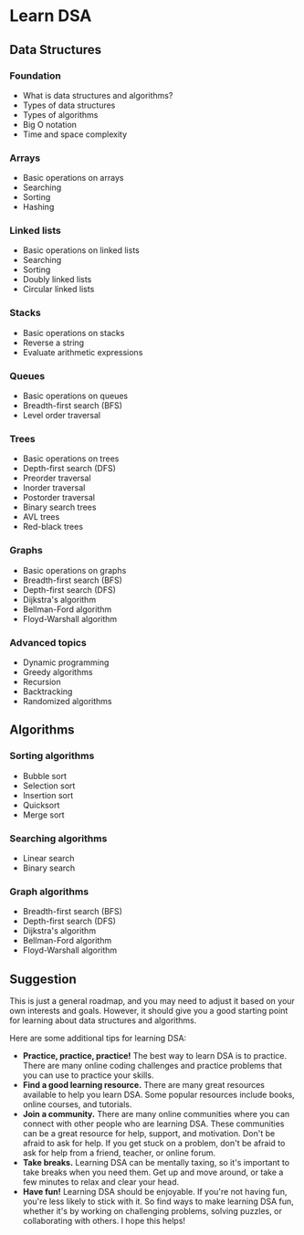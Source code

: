 # Learn DSA

## Data Structures

### Foundation
* What is data structures and algorithms?
* Types of data structures
* Types of algorithms
* Big O notation
* Time and space complexity

### Arrays
* Basic operations on arrays
* Searching
* Sorting
* Hashing

### Linked lists
* Basic operations on linked lists
* Searching
* Sorting
* Doubly linked lists
* Circular linked lists


### Stacks
* Basic operations on stacks
* Reverse a string
* Evaluate arithmetic expressions

### Queues
* Basic operations on queues
* Breadth-first search (BFS)
* Level order traversal

### Trees
* Basic operations on trees
* Depth-first search (DFS)
* Preorder traversal
* Inorder traversal
* Postorder traversal
* Binary search trees
* AVL trees
* Red-black trees

### Graphs
* Basic operations on graphs
* Breadth-first search (BFS)
* Depth-first search (DFS)
* Dijkstra's algorithm
* Bellman-Ford algorithm
* Floyd-Warshall algorithm

### Advanced topics
* Dynamic programming
* Greedy algorithms
* Recursion
* Backtracking
* Randomized algorithms

## Algorithms

### Sorting algorithms
* Bubble sort
* Selection sort
* Insertion sort
* Quicksort
* Merge sort

### Searching algorithms
* Linear search
* Binary search

### Graph algorithms
* Breadth-first search (BFS)
* Depth-first search (DFS)
* Dijkstra's algorithm
* Bellman-Ford algorithm
* Floyd-Warshall algorithm

## Suggestion

This is just a general roadmap, and you may need to adjust it based on your own interests and goals. However, it should give you a good starting point for learning about data structures and algorithms.

Here are some additional tips for learning DSA:

* **Practice, practice, practice!** The best way to learn DSA is to practice. There are many online coding challenges and practice problems that you can use to practice your skills.
* **Find a good learning resource.** There are many great resources available to help you learn DSA. Some popular resources include books, online courses, and tutorials.
* **Join a community.** There are many online communities where you can connect with other people who are learning DSA. These communities can be a great resource for help, support, and motivation.
Don't be afraid to ask for help. If you get stuck on a problem, don't be afraid to ask for help from a friend, teacher, or online forum.
* **Take breaks.** Learning DSA can be mentally taxing, so it's important to take breaks when you need them. Get up and move around, or take a few minutes to relax and clear your head.
* **Have fun!** Learning DSA should be enjoyable. If you're not having fun, you're less likely to stick with it. So find ways to make learning DSA fun, whether it's by working on challenging problems, solving puzzles, or collaborating with others.
I hope this helps!
